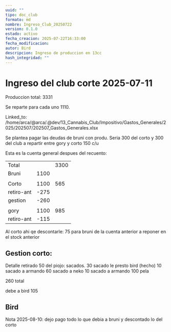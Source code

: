 ```yaml
---
uuid: ""
tipo: doc_club
formato: md
nombre: Ingreso_Club_20250722
version: 0.1.0
estado: activo
fecha_creacion: 2025-07-22T16:33:00
fecha_modificacion: 
autor: Bird
descripcion: Ingreso de produccion en 13cc
hash_integridad: ""
---
```

# Ingreso del club corte 2025-07-11

Produccion total: 3331

Se reparte para cada uno 1110.

Linked_to: /home/arca/@arca/.@dev/13_Cannabis_Club/Impositivo/Gastos_Generales/2025/202507/202507_Gastos_Generales.xlsx

Se plantea pagar las deudas de bruni con produ.
Seria 300 del corto y 300 del club a repartir entre gory y corto 150 c/u


Esta es la cuenta general despues del recuento:

|            |      |      |
| ---------- | ---- | ---- |
| Total      |      | 3300 |
| Bruni      | 1100 |      |
|            |      |      |
| Corto      | 1100 | 565  |
| retiro-ant | -275 |      |
| gestion    | -260 |      |
|            |      |      |
| gory       | 1100 | 985  |
| retiro-ant | -115 |      |

Al corto ahi qe descontarle: 75 para bruni de la cuenta anterior a reponer en el stock anterior


## Gestion corto:

Detalle retirado
50 del piojo: sacados.
30 sacado le presto bird (hecho)
10 sacado a armando
60 sacado a neko
10 sacado a armando
100 pela

260 total

debe a bird 105


## Bird

Nota 2025-08-10: dejo pago todo lo que debia a bruni y descontado lo del corto

